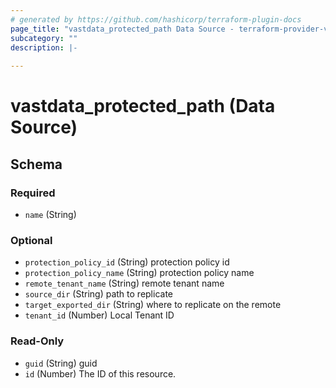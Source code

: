 ```yaml
---
# generated by https://github.com/hashicorp/terraform-plugin-docs
page_title: "vastdata_protected_path Data Source - terraform-provider-vastdata"
subcategory: ""
description: |-
  
---
```


# vastdata_protected_path (Data Source)





<!-- schema generated by tfplugindocs -->
## Schema

### Required

- `name` (String)

### Optional

- `protection_policy_id` (String) protection policy id
- `protection_policy_name` (String) protection policy name
- `remote_tenant_name` (String) remote tenant name
- `source_dir` (String) path to replicate
- `target_exported_dir` (String) where to replicate on the remote
- `tenant_id` (Number) Local Tenant ID

### Read-Only

- `guid` (String) guid
- `id` (Number) The ID of this resource.
